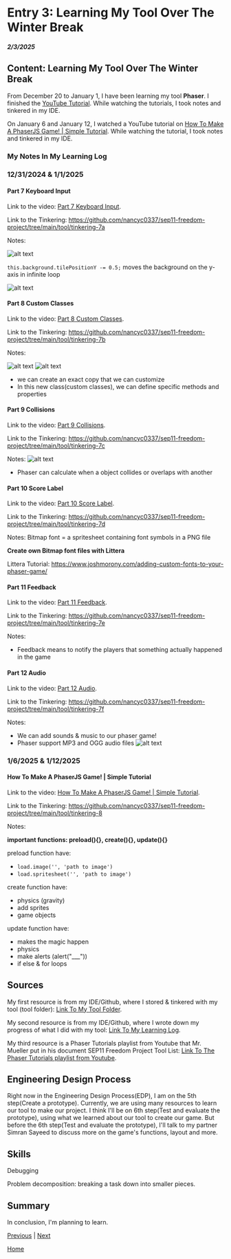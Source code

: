# Entry 3: Learning My Tool Over The Winter Break
##### 2/3/2025

## Content: Learning My Tool Over The Winter Break

From December 20 to January 1, I have been learning my tool **Phaser**. I finished the [YouTube Tutorial](https://www.youtube.com/playlist?list%3DPLDyH9Tk5ZdFzEu_izyqgPFtHJJXkc79no). While watching the tutorials, I took notes and tinkered in my IDE.

On January 6 and January 12, I watched a YouTube tutorial on [How To Make A PhaserJS Game! | Simple Tutorial](https://youtu.be/88DS3Z8nOdY?si=5UAOESxUAQtBTp22). While watching the tutorial, I took notes and tinkered in my IDE.

### My Notes In My Learning Log

### 12/31/2024 & 1/1/2025

#### Part 7 Keyboard Input

Link to the video: [Part 7 Keyboard Input](https://youtu.be/KQ2FhPKBOHI?si=L9USwpxzz_8UNtv5).

Link to the Tinkering: https://github.com/nancyc0337/sep11-freedom-project/tree/main/tool/tinkering-7a

Notes:

![alt text](image-10.png)

`this.background.tilePositionY -= 0.5;` moves the background on the y-axis in infinite loop

![alt text](image-12.png)

#### Part 8 Custom Classes

Link to the video: [Part 8 Custom Classes](https://youtu.be/qs5xmT6Upsc?si=fP__B527A74ynSG1).

Link to the Tinkering: https://github.com/nancyc0337/sep11-freedom-project/tree/main/tool/tinkering-7b

Notes:

![alt text](image-11.png)
![alt text](image-13.png)
* we can create an exact copy that we can customize
* In this new class(custom classes), we can define specific methods and properties

#### Part 9 Collisions

Link to the video: [Part 9 Collisions](https://youtu.be/hkedWHfU_oQ?si=O4smaZXWkPZqy040).

Link to the Tinkering: https://github.com/nancyc0337/sep11-freedom-project/tree/main/tool/tinkering-7c

Notes:
![alt text](image-14.png)
* Phaser can calculate when a object collides or overlaps with another

#### Part 10 Score Label

Link to the video: [Part 10 Score Label](https://youtu.be/a17P2A4Bgko?si=GogrMz9MofVEwiy8).

Link to the Tinkering: https://github.com/nancyc0337/sep11-freedom-project/tree/main/tool/tinkering-7d

Notes:
Bitmap font = a spritesheet containing font symbols in a PNG file

**Create own Bitmap font files with Littera**

Littera Tutorial: https://www.joshmorony.com/adding-custom-fonts-to-your-phaser-game/

#### Part 11 Feedback

Link to the video: [Part 11 Feedback](https://youtu.be/hJ91bkJPdH0?si=U3mfb4D0UWoUPi3H).

Link to the Tinkering: https://github.com/nancyc0337/sep11-freedom-project/tree/main/tool/tinkering-7e

Notes:
* Feedback means to notify the players that something actually happened in the game

#### Part 12 Audio

Link to the video: [Part 12 Audio](https://youtu.be/COncYQLGJS8?si=o9er2C1VTY_6Cqhx).

Link to the Tinkering: https://github.com/nancyc0337/sep11-freedom-project/tree/main/tool/tinkering-7f

Notes:
* We can add sounds & music to our phaser game!
* Phaser support MP3 and OGG audio files
![alt text](image-15.png)

### 1/6/2025 & 1/12/2025

#### How To Make A PhaserJS Game! | Simple Tutorial

Link to the video: [How To Make A PhaserJS Game! | Simple Tutorial](https://youtu.be/88DS3Z8nOdY?si=5UAOESxUAQtBTp22).

Link to the Tinkering: https://github.com/nancyc0337/sep11-freedom-project/tree/main/tool/tinkering-8

Notes:

**important functions: preload(){}, create(){}, update(){}**

preload function have:
* `load.image('', 'path to image')`
* `load.spritesheet('', 'path to image')`

create function have:
* physics (gravity)
* add sprites
* game objects

update function have:
* makes the magic happen
* physics
* make alerts (alert("___"))
* if else & for loops

## Sources

My first resource is from my IDE/Github, where I stored & tinkered with my tool (tool folder): [Link To My Tool Folder](https://github.com/nancyc0337/sep11-freedom-project/tree/main/tool).

My second resource is from my IDE/Github, where I wrote down my progress of what I did with my tool: [Link To My Learning Log](https://github.com/nancyc0337/sep11-freedom-project/blob/main/tool/learning-log.md).

My third resource is a Phaser Tutorials playlist from Youtube that Mr. Mueller put in his document SEP11 Freedom Project Tool List: [Link To The Phaser Tutorials playlist from Youtube](https://www.youtube.com/playlist?list=PLDyH9Tk5ZdFzEu_izyqgPFtHJJXkc79no).

## Engineering Design Process

Right now in the Engineering Design Process(EDP), I am on the 5th step(Create a prototype). Currently, we are using many resources to learn our tool to make our project. I think I'll be on 6th step(Test and evaluate the prototype), using what we learned about our tool to create our game. But before the 6th step(Test and evaluate the prototype), I'll talk to my partner Simran Sayeed to discuss more on the game's functions, layout and more.

## Skills

Debugging

Problem decomposition: breaking a task down into smaller pieces.

## Summary

In conclusion, I'm planning to learn.

[Previous](entry02.md) | [Next](entry04.md)

[Home](../README.md)
